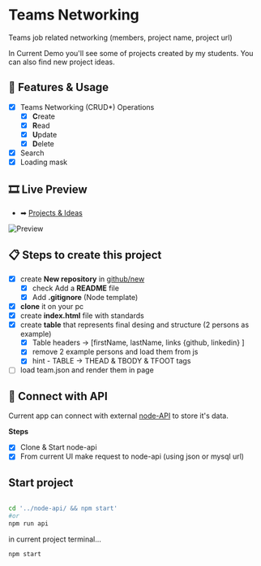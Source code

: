 # Teams Networking

Teams job related networking (members, project name, project url)

In Current Demo you'll see some of projects created by my students.
You can also find new project ideas.

## 💠 Features & Usage

- [x] Teams Networking (CRUD\*) Operations
  - [x] **C**reate
  - [x] **R**ead
  - [x] **U**pdate
  - [x] **D**elete
- [x] Search
- [x] Loading mask

## 🎞 Live Preview

- ➡ [Projects & Ideas](https://nmatei.github.io/teams-networking/)

![Preview](images/preview.jpg)

## 📋 Steps to create this project

- [x] create **New repository** in [github/new](https://github.com/new)
  - [x] check Add a **README** file
  - [x] Add **.gitignore** (Node template)
- [x] **clone** it on your pc
- [x] create **index.html** file with standards
- [x] create **table** that represents final desing and structure (2 persons as example)
  - [x] Table headers -> [firstName, lastName, links {github, linkedin} ]
  - [x] remove 2 example persons and load them from js
  - [x] hint - TABLE -> THEAD & TBODY & TFOOT tags
- [ ] load team.json and render them in page

## 🧩 Connect with API

Current app can connect with external [node-API](https://github.com/nmatei/node-api) to store it's data.

**Steps**

- [x] Clone & Start node-api
- [x] From current UI make request to node-api (using json or mysql url)

## Start project

```sh

cd '../node-api/ && npm start'
#or
npm run api

```

in current project terminal...

```sh
npm start
```
